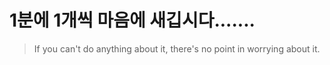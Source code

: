 
# 1분에 1개씩 마음에 새깁시다.......

> If you can't do anything about it, there's no point in worrying about it.

